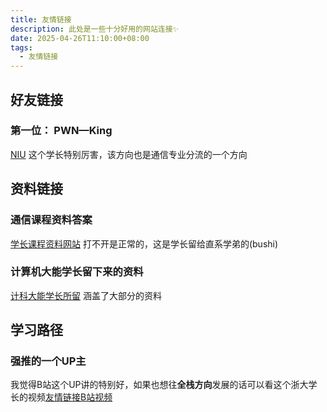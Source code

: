 ```yaml
---
title: 友情链接
description: 此处是一些十分好用的网站连接✨
date: 2025-04-26T11:10:00+08:00
tags:
  - 友情链接
---
```

## 好友链接

### 第一位： PWN—King

[NIU](https://sysnow.xyz/) 这个学长特别厉害，该方向也是通信专业分流的一个方向

## 资料链接

### 通信课程资料答案
[学长课程资料网站](https://github.com/taohuayao8844/Course_Keep) 打不开是正常的，这是学长留给直系学弟的(bushi)

### 计算机大能学长留下来的资料
[计科大能学长所留](https://zstu.littleqiu.cn/) 涵盖了大部分的资料

## 学习路径

### 强推的一个UP主

我觉得B站这个UP讲的特别好，如果也想往**全栈方向**发展的话可以看这个浙大学长的视频[友情链接B站视频](https://space.bilibili.com/3546706348084176)

